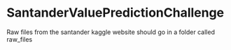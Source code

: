 # SantanderValuePredictionChallenge

Raw files from the santander kaggle website should go in a folder called raw_files
